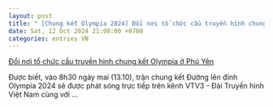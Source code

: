 ```yaml
---
layout: post
title: " [Chung kết Olympia 2024] Đổi nơi tổ chức cầu truyền hình chung kết Olympia ở Phú Yên"
date: Sat, 12 Oct 2024 21:00:00 +0700
categories: entries VN
---
```

[Đổi nơi tổ chức cầu truyền hình chung kết Olympia ở Phú Yên](https://laodong.vn/giao-duc/doi-noi-to-chuc-cau-truyen-hinh-chung-ket-olympia-o-phu-yen-1406805.ldo)

Được biết, vào 8h30 ngày mai (13.10), trận chung kết Đường lên đỉnh Olympia 2024 sẽ được phát sóng trực tiếp trên kênh VTV3 - Đài Truyền hình Việt Nam cùng với ...

